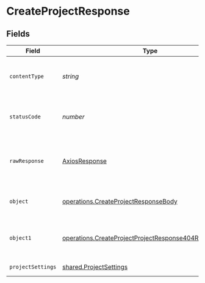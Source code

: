 # CreateProjectResponse


## Fields

| Field                                                                                                                                   | Type                                                                                                                                    | Required                                                                                                                                | Description                                                                                                                             |
| --------------------------------------------------------------------------------------------------------------------------------------- | --------------------------------------------------------------------------------------------------------------------------------------- | --------------------------------------------------------------------------------------------------------------------------------------- | --------------------------------------------------------------------------------------------------------------------------------------- |
| `contentType`                                                                                                                           | *string*                                                                                                                                | :heavy_check_mark:                                                                                                                      | HTTP response content type for this operation                                                                                           |
| `statusCode`                                                                                                                            | *number*                                                                                                                                | :heavy_check_mark:                                                                                                                      | HTTP response status code for this operation                                                                                            |
| `rawResponse`                                                                                                                           | [AxiosResponse](https://axios-http.com/docs/res_schema)                                                                                 | :heavy_check_mark:                                                                                                                      | Raw HTTP response; suitable for custom response parsing                                                                                 |
| `object`                                                                                                                                | [operations.CreateProjectResponseBody](../../../sdk/models/operations/createprojectresponsebody.md)                                     | :heavy_minus_sign:                                                                                                                      | Unexpected request body provided.                                                                                                       |
| `object1`                                                                                                                               | [operations.CreateProjectProjectResponse404ResponseBody](../../../sdk/models/operations/createprojectprojectresponse404responsebody.md) | :heavy_minus_sign:                                                                                                                      | Either a branch or a project were not found.                                                                                            |
| `projectSettings`                                                                                                                       | [shared.ProjectSettings](../../../sdk/models/shared/projectsettings.md)                                                                 | :heavy_minus_sign:                                                                                                                      | Successful response.                                                                                                                    |